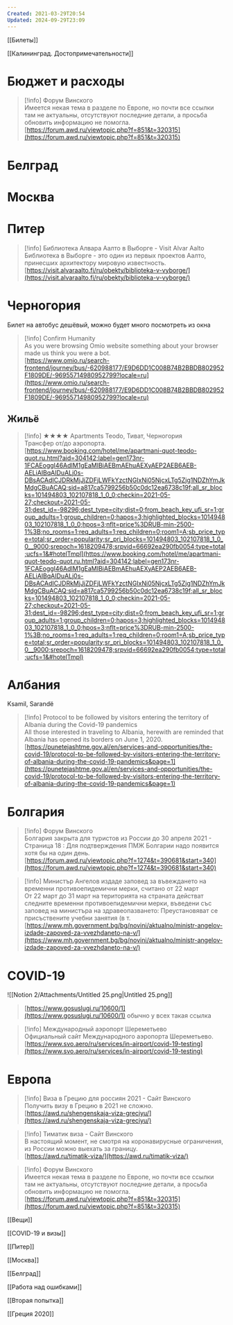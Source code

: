 ```yaml
---
Created: 2021-03-29T20:54
Updated: 2024-09-29T23:09
---
```

[[Билеты]]

[[Калининград. Достопримечательности]]

# Бюджет и расходы

> [!info] Форум Винского  
> Имеется некая тема в разделе по Европе, но почти все ссылки там не актуальны, отсутствуют последние детали, а просьба обновить информацию не помогла.  
> [https://forum.awd.ru/viewtopic.php?f=851&t=320315](https://forum.awd.ru/viewtopic.php?f=851&t=320315)  

# Белград

# Москва

# Питер

> [!info] Библиотека Алвара Аалто в Выборге - Visit Alvar Aalto  
> Библиотека в Выборге - это один из первых проектов Аалто, принесших архитектору мировую известность.  
> [https://visit.alvaraalto.fi/ru/obekty/biblioteka-v-vyborge/](https://visit.alvaraalto.fi/ru/obekty/biblioteka-v-vyborge/)  

# Черногория

Билет на автобус дешёвый, можно будет много посмотреть из окна

> [!info] Confirm Humanity  
> As you were browsing Omio website something about your browser made us think you were a bot.  
> [https://www.omio.ru/search-frontend/journey/bus/-620988177/E9D6DD1C008B74B2BBDB802952F1809DE/-96955714980952799?locale=ru](https://www.omio.ru/search-frontend/journey/bus/-620988177/E9D6DD1C008B74B2BBDB802952F1809DE/-96955714980952799?locale=ru)  

## Жильё

> [!info] ★★★★ Apartments Teodo, Тиват, Черногория  
> Трансфер от/до аэропорта.  
> [https://www.booking.com/hotel/me/apartmani-quot-teodo-quot.ru.html?aid=304142;label=gen173nr-1FCAEoggI46AdIM1gEaMIBiAEBmAEhuAEXyAEP2AEB6AEB-AELiAIBqAIDuALj0s-DBsACAdICJDRkMjJjZDFjLWFkYzctNGIxNi05NjcxLTg5Zjg1NDZhYmJkMdgCBuACAQ;sid=a817ca5799256b50c0dc12ea6738c19f;all_sr_blocks=101494803_102107818_1_0_0;checkin=2021-05-27;checkout=2021-05-31;dest_id=-98296;dest_type=city;dist=0;from_beach_key_ufi_sr=1;group_adults=1;group_children=0;hapos=3;highlighted_blocks=101494803_102107818_1_0_0;hpos=3;nflt=price%3DRUB-min-2500-1%3B;no_rooms=1;req_adults=1;req_children=0;room1=A;sb_price_type=total;sr_order=popularity;sr_pri_blocks=101494803_102107818_1_0_0__9000;srepoch=1618209478;srpvid=66692ea290fb0054;type=total;ucfs=1&#hotelTmpl](https://www.booking.com/hotel/me/apartmani-quot-teodo-quot.ru.html?aid=304142;label=gen173nr-1FCAEoggI46AdIM1gEaMIBiAEBmAEhuAEXyAEP2AEB6AEB-AELiAIBqAIDuALj0s-DBsACAdICJDRkMjJjZDFjLWFkYzctNGIxNi05NjcxLTg5Zjg1NDZhYmJkMdgCBuACAQ;sid=a817ca5799256b50c0dc12ea6738c19f;all_sr_blocks=101494803_102107818_1_0_0;checkin=2021-05-27;checkout=2021-05-31;dest_id=-98296;dest_type=city;dist=0;from_beach_key_ufi_sr=1;group_adults=1;group_children=0;hapos=3;highlighted_blocks=101494803_102107818_1_0_0;hpos=3;nflt=price%3DRUB-min-2500-1%3B;no_rooms=1;req_adults=1;req_children=0;room1=A;sb_price_type=total;sr_order=popularity;sr_pri_blocks=101494803_102107818_1_0_0__9000;srepoch=1618209478;srpvid=66692ea290fb0054;type=total;ucfs=1&#hotelTmpl)  

# Албания

Ksamil, Sarandë

> [!info] Protocol to be followed by visitors entering the territory of Albania during the Covid-19 pandemics  
> All those interested in traveling to Albania, herewith are reminded that Albania has opened its borders on June 1, 2020.  
> [https://punetejashtme.gov.al/en/services-and-opportunities/the-covid-19/protocol-to-be-followed-by-visitors-entering-the-territory-of-albania-during-the-covid-19-pandemics&page=1](https://punetejashtme.gov.al/en/services-and-opportunities/the-covid-19/protocol-to-be-followed-by-visitors-entering-the-territory-of-albania-during-the-covid-19-pandemics&page=1)  

# Болгария

> [!info] Форум Винского  
> Болгария закрыта для туристов из России до 30 апреля 2021 - Страница 18 : Для подтверждения ПМЖ Болгарии надо появится хотя бы на один день.  
> [https://forum.awd.ru/viewtopic.php?f=1274&t=390681&start=340](https://forum.awd.ru/viewtopic.php?f=1274&t=390681&start=340)  

> [!info] Министър Ангелов издаде заповед за въвеждането на временни противоепидемични мерки, считано от 22 март  
> От 22 март до 31 март на територията на страната действат следните временни противоепидемични мерки, въведени със заповед на министъра на здравеопазването: Преустановяват се присъствените учебни занятия (в т.  
> [https://www.mh.government.bg/bg/novini/aktualno/ministr-angelov-izdade-zapoved-za-vvezhdaneto-na-v/](https://www.mh.government.bg/bg/novini/aktualno/ministr-angelov-izdade-zapoved-za-vvezhdaneto-na-v/)  

# COVID-19

  

![[Notion 2/Attachments/Untitled 25.png|Untitled 25.png]]

> [https://www.gosuslugi.ru/10600/1](https://www.gosuslugi.ru/10600/1) обычно у всех такая ссылка

> [!info] Международный аэропорт Шереметьево  
> Официальный сайт Международного аэропорта Шереметьево.  
> [https://www.svo.aero/ru/services/in-airport/covid-19-testing](https://www.svo.aero/ru/services/in-airport/covid-19-testing)  

# Европа

> [!info] Виза в Грецию для россиян 2021 - Сайт Винского  
> Получить визу в Грецию в 2021 не сложно.  
> [https://awd.ru/shengenskaja-viza-greciyu/](https://awd.ru/shengenskaja-viza-greciyu/)  

> [!info] Тиматик виза - Сайт Винского  
> В настоящий момент, не смотря на коронавирусные ограничения, из России можно выехать за границу.  
> [https://awd.ru/timatik-viza/](https://awd.ru/timatik-viza/)  

> [!info] Форум Винского  
> Имеется некая тема в разделе по Европе, но почти все ссылки там не актуальны, отсутствуют последние детали, а просьба обновить информацию не помогла.  
> [https://forum.awd.ru/viewtopic.php?f=851&t=320315](https://forum.awd.ru/viewtopic.php?f=851&t=320315)  

[[Вещи]]

[[COVID-19 и визы]]

  

[[Питер]]

[[Москва]]

[[Белград]]

[[Работа над ошибками]]

[[Вторая попытка]]

[[Греция 2020]]